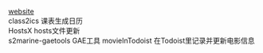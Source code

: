 [website](http://s2marine.tk)  
class2ics 课表生成日历  
HostsX hosts文件更新  
s2marine-gaetools GAE工具
movieInTodoist 在Todoist里记录并更新电影信息
